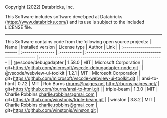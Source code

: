 Copyright (2022) Databricks, Inc.

This Software includes software developed at Databricks (https://www.databricks.com/) and its use is subject to the included LICENSE file.
***
This Software contains code from the following open source projects:
| Name                       | Installed version | License type | Author                                                | Link                                                           |
| :------------------------- | :---------------- | :----------- | :---------------------------------------------------- | :------------------------------------------------------------- |
| @vscode/debugadapter       | 1.58.0            | MIT          | Microsoft Corporation                                 | git+https://github.com/microsoft/vscode-debugadapter-node.git  |
| @vscode/webview-ui-toolkit | 1.2.1             | MIT          | Microsoft Corporation                                 | git+https://github.com/microsoft/vscode-webview-ui-toolkit.git |
| ansi-to-html               | 0.7.2             | MIT          | Rob Burns rburns@paiges.net http://rburns.paiges.net/ | git+https://github.com/rburns/ansi-to-html.git                 |
| triple-beam                | 1.3.0             | MIT          | Charlie Robbins <charlie.robbins@gmail.com>           | git+https://github.com/winstonjs/triple-beam.git               |
| winston                    | 3.8.2             | MIT          | Charlie Robbins <charlie.robbins@gmail.com>           | git+https://github.com/winstonjs/winston.git                   |

